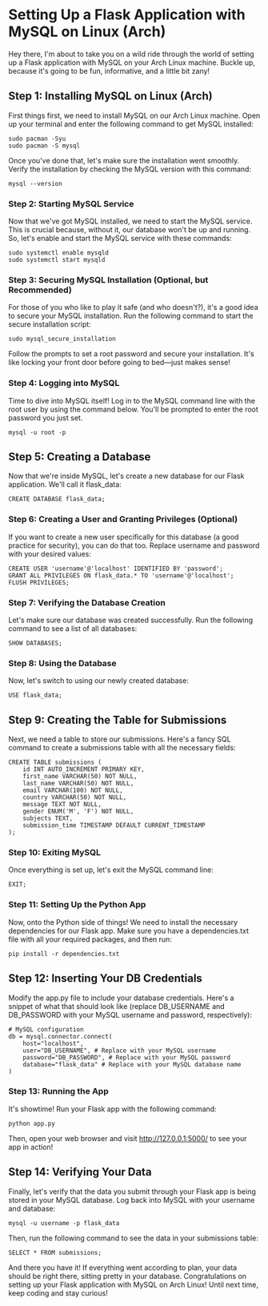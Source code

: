 # Setting Up a Flask Application with MySQL on Linux (Arch)

Hey there, I'm about to take you on a wild ride through the world of setting up a Flask application with MySQL on your Arch Linux machine. Buckle up, because it's going to be fun, informative, and a little bit zany!

## Step 1: Installing MySQL on Linux (Arch)

First things first, we need to install MySQL on our Arch Linux machine. Open up your terminal and enter the following command to get MySQL installed:

```
sudo pacman -Syu
sudo pacman -S mysql
```

Once you've done that, let's make sure the installation went smoothly. Verify the installation by checking the MySQL version with this command:

```
mysql --version
```

### Step 2: Starting MySQL Service

Now that we've got MySQL installed, we need to start the MySQL service. This is crucial because, without it, our database won't be up and running. So, let's enable and start the MySQL service with these commands:

```
sudo systemctl enable mysqld
sudo systemctl start mysqld
```

### Step 3: Securing MySQL Installation (Optional, but Recommended)

For those of you who like to play it safe (and who doesn't?), it's a good idea to secure your MySQL installation. Run the following command to start the secure installation script:

```
sudo mysql_secure_installation
```

Follow the prompts to set a root password and secure your installation. It's like locking your front door before going to bed—just makes sense!

### Step 4: Logging into MySQL

Time to dive into MySQL itself! Log in to the MySQL command line with the root user by using the command below. You'll be prompted to enter the root password you just set.

```
mysql -u root -p
```

## Step 5: Creating a Database

Now that we're inside MySQL, let's create a new database for our Flask application. We'll call it flask_data:

```
CREATE DATABASE flask_data;
```

### Step 6: Creating a User and Granting Privileges (Optional)

If you want to create a new user specifically for this database (a good practice for security), you can do that too. Replace username and password with your desired values:

```
CREATE USER 'username'@'localhost' IDENTIFIED BY 'password';
GRANT ALL PRIVILEGES ON flask_data.* TO 'username'@'localhost';
FLUSH PRIVILEGES;
```

### Step 7: Verifying the Database Creation

Let's make sure our database was created successfully. Run the following command to see a list of all databases:

```
SHOW DATABASES;
```

### Step 8: Using the Database

Now, let's switch to using our newly created database:

```
USE flask_data;
```

## Step 9: Creating the Table for Submissions

Next, we need a table to store our submissions. Here's a fancy SQL command to create a submissions table with all the necessary fields:

```
CREATE TABLE submissions (
    id INT AUTO_INCREMENT PRIMARY KEY,
    first_name VARCHAR(50) NOT NULL,
    last_name VARCHAR(50) NOT NULL,
    email VARCHAR(100) NOT NULL,
    country VARCHAR(50) NOT NULL,
    message TEXT NOT NULL,
    gender ENUM('M', 'F') NOT NULL,
    subjects TEXT,
    submission_time TIMESTAMP DEFAULT CURRENT_TIMESTAMP
);
```

### Step 10: Exiting MySQL

Once everything is set up, let's exit the MySQL command line:

```
EXIT;
```

### Step 11: Setting Up the Python App

Now, onto the Python side of things! We need to install the necessary dependencies for our Flask app. Make sure you have a dependencies.txt file with all your required packages, and then run:

```
pip install -r dependencies.txt
```

## Step 12: Inserting Your DB Credentials

Modify the app.py file to include your database credentials. Here's a snippet of what that should look like (replace DB_USERNAME and DB_PASSWORD with your MySQL username and password, respectively):

```
# MySQL configuration
db = mysql.connector.connect(
    host="localhost",
    user="DB_USERNAME", # Replace with your MySQL username
    password="DB_PASSWORD", # Replace with your MySQL password
    database="flask_data" # Replace with your MySQL database name
)
```

### Step 13: Running the App

It's showtime! Run your Flask app with the following command:

```
python app.py
```

Then, open your web browser and visit http://127.0.0.1:5000/ to see your app in action!

## Step 14: Verifying Your Data

Finally, let's verify that the data you submit through your Flask app is being stored in your MySQL database. Log back into MySQL with your username and database:

```
mysql -u username -p flask_data
```

Then, run the following command to see the data in your submissions table:

```
SELECT * FROM submissions;
``` 

And there you have it! If everything went according to plan, your data should be right there, sitting pretty in your database. Congratulations on setting up your Flask application with MySQL on Arch Linux! Until next time, keep coding and stay curious!
